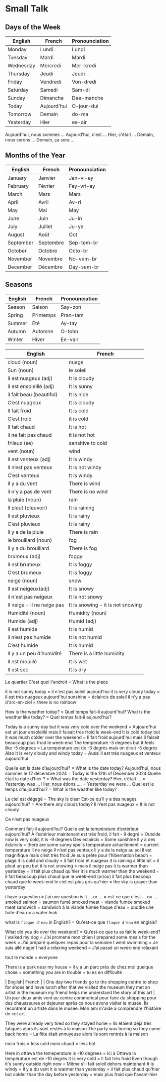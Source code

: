 # Small Talk

## Days of the Week

| English   | French      | Pronounciation |
| --------- | ----------- | -------------- |
| Monday    | Lundi       | Lundi          |
| Tuesday   | Mardi       | Mardi          |
| Wednesday | Mercredi    | Mer-kredi      |
| Thursday  | Jeudi       | Jeudi          |
| Friday    | Vendredi    | Von-dredi      |
| Saturday  | Samedi      | Sam-di         |
| Sunday    | Dimanche    | Dee-manche     |
| Today     | Aujourd'hui | O-jour-dui     |
| Tomorrow  | Demain      | do-ma          |
| Yesterday | Hier        | ee-air         |

Aujourd'hui, nous sommes ...
Aujourd'hui, c'est ...
Hier, c'était ...
Demain, nous serons ...
Demain, ça sera ...

## Months of the Year

| English   | French    | Pronounciation |
| --------- | --------- | -------------- |
| January   | Janvier   | Jan-vi-ay      |
| February  | Février   | Fay-vri-ay     |
| March     | Mars      | Mars           |
| April     | Avril     | Av-ri          |
| May       | Mai       | May            |
| June      | Juin      | Ju-in          |
| July      | Juillet   | Ju-ye          |
| August    | Août      | Oot            |
| September | Septembre | Sep-tem-br     |
| October   | Octobre   | Octo-br        |
| November  | Novembre  | No-vem-br      |
| December  | Décembre  | Day-sem-br     |

## Seasons

| English | French    | Pronounciation |
| ------- | --------- | -------------- |
| Season  | Saison    | Say-zon        |
| Spring  | Printemps | Pran-tam       |
| Summer  | Été       | Ay-tay         |
| Autumn  | Automne   | O-tohn         |
| Winter  | Hiver     | Ee-vair        |

| English                    | French                            |
| -------------------------- | --------------------------------- |
| cloud (noun)               | nuage                             |
| Sun (noun)                 | le soleil                         |
| Il est nuageux (adj)       | It is cloudy                      |
| Il est ensoleillé (adj)    | It is sunny                       |
| il fait beau (beautiful)   | It is nice                        |
| C’est nuageux              | It is cloudy                      |
| Il fait froid              | It is cold                        |
| C’est froid                | it is cold                        |
| Il fait chaud              | It is hot                         |
| il ne fait pas chaud       | it is not hot                     |
| frileux (se)               | sensitive to cold                 |
| vent (noun)                | wind                              |
| Il est venteux (adj)       | It is windy                       |
| Il n’est pas venteux       | It is not windy                   |
| C’est venteux              | It is windy                       |
| Il y a du vent             | There is wind                     |
| il n'y a pas de vent       | There is no wind                  |
| la pluie (noun)            | rain                              |
| Il pleut (pleuvoir)        | It is raining                     |
| Il est pluvieux            | It is rainy                       |
| C’est pluvieux             | It is rainy                       |
| Il y a de la pluie         | There is rain                     |
| le brouillard (noun)       | fog                               |
| Il y a du brouillard       | There is fog                      |
| brumeux (adj)              | foggy                             |
| Il est brumeux             | It is foggy                       |
| C’est brumeux              | It is foggy                       |
| neige (noun)               | snow                              |
| Il est neigeux(adj)        | It is snowy                       |
| il n'est pas neigeux       | It is not snowy                   |
| Il neige - il ne neige pas | It is snowing - it is not snowing |
| Humidité (noun)            | Humidity (noun)                   |
| Humide (adj)               | Humid (adj)                       |
| Il est humide              | It is humid                       |
| il n’est pas humide        | It is not humid                   |
| C’est humide               | It is humid                       |
| Il y a un peu d’humidité   | There is a little humidity        |
| Il est mouillé             | It is wet                         |
| Il est sec                 | It is dry                         |

Le quartier
C'est quoi l'endroit = What is the place

it is not sunny today = il n'est pas soleil aujourd'hui
it is very cloudy today = il est très nuageux aujourd'hui
sunshine = éclaircis de soleil
il n'y a pas d'arc-en-ciel = there is no rainbow

How is the weather today? = Quel temps fait-il aujourd'hui?
What is the weather like today? = Quel temps fait-il aujourd'hui?

Today is a sunny day but it was very cold over the weekend = Aujourd'hui est un jour ensoleillé mais il faisait très froid le week-end
It is cold today but it was much colder over the weekend = Il fait froid aujourd'hui mais il faisait beaucoup plus froid le week-end
The temperature -3 degrees but it feels like -5 degrees = La température est de -3 degrés mais on dirait -5 degrés
Also It is very cloudy and windy today = Aussi il est très nuageux et venteux aujourd'hui

Quelle est la date d’aujourd’hui? = What is the date today?
Aujourd’hui, nous sommes le 12 décembre 2024 = Today is the 12th of December 2024
Quelle était la date d’hier ? = What was the date yesterday?
Hier, c’était … = Yesterday was …
Hier, nous étions …. = Yesterday we were …
Quel est le temps d’aujourd’hui? = What is the weather like today?

Le ciel est dégagé = The sky is clear
Est-ce qu’il y a des nuages aujourd’hui? = Are there any clouds today?
Il n’est pas nuageux = It is not cloudy

Ce n’est pas nuageux

Comment fait-il aujourd’hui?
Quelle est la température d’extérieur aujourd’hui?
À l’extérieur maintenant est très froid, il fait - 9 degré = Outside now is very cold, it is -9 degrees
Des eclaircis = Some sunshine
il y a des éclaircis = there are some sunny spells
temperature actuellement = current temperature
Il ne neige
Il n’est pas venteux
Il y a de la neige au sol
Il est magnifique mais c’est très froid
Je suis prête pour l’hibernation
beach = plage
it is cold and cloudy = il fait froid et nuageux
it is raining a little bit = il pleut un peu
but it is not snowing = mais il neige pas
it is warmer than yesterday = il fait plus chaud qu’hier
it is much warmer than the weekend = il fait beaucoup plus chaud que le week-end (or/ou) il fait plus beacoup chaud que le week-end
le ciel est plus gris qu'hier = the sky is grayer than yesterday

i have a question = j'ai une question
is it ... or ... = est-ce que c'est ... ou ...
smoked salmon = saumon fumé
smoked meat = viande fumée
smoked meat sandwich = sandwich à la viande fumée
flaque d'eau = puddle
une fuite d'eau = a water leak

what is `flaque d'eau` in English? = Qu'est-ce que `flaque d'eau` en anglais?

What did you do over the weekend? = Qu’est-ce que tu as fait le week-end?
I walked my dog = J’ai promené mon chien
I prepared some meals for the week = J’ai préparé quelques repas pour la semaine
I went swimming = Je suis allé nager
I had a relaxing weekend = J’ai passé un week-end relaxant

tout le monde = everyone

There is a park near my house = Il y a un parc près de chez moi
quelque chose = something
you are in trouble = tu es en difficulté

| English| French |
| One day two friends go to the shopping centre to shop for shoes and have lunch after that we visited the museum they met an artist in the museum my friend helps me understand the story of this art
| Un jour deux amis vont au centre commerical pour faire du shopping pour des chausseures er dejeuner après ca nous avons visiter le musée. Ils recontrent un artiste dans le
musée. Mon ami m'aide a comprendre l'histoire de cet art .

They were already very tired so they stayed home = Ils étaient déjà très fatigués alors ils sont restés à la maison
The party was boring so they came back home = La fête était ennuyeuse alors ils sont rentrés à la maison

moin frois = less cold
moin chaud = less hot

Here in ottawa the temeperature is -10 degrees = Ici à Ottawa la température est de -10 degrés
It is very cold = Il fait très froid
Even though it's sunny outside right now = Même s'il fait soleil dehors maintenant
It is windy = Il y a du vent
it is warmer than yesterday = il fait plus chaud qu'hier
but colder than the day before yesterday = mais plus froid que l'avant-hier
